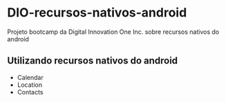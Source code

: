 # DIO-recursos-nativos-android

Projeto bootcamp da Digital Innovation One Inc. sobre recursos nativos do android

## Utilizando recursos nativos do android

- Calendar
- Location
- Contacts
